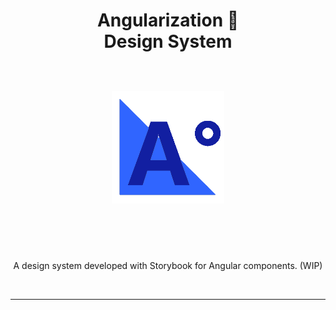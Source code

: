 <h1 align="center">

<br />
<br />

<strong>Angularization 📐 <br />Design System</strong>

<br />

<img width="180px" src="a-degrees-inverted.png" alt="Aº brand image."/>

<br />
<br />
</h1>

<br />

<p align="center">
A design system developed with Storybook for Angular components. (WIP)
</p>

<br />

<hr>
